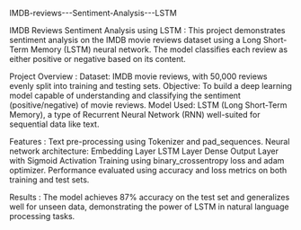 IMDB-reviews---Sentiment-Analysis---LSTM

IMDB Reviews Sentiment Analysis using LSTM : This project demonstrates sentiment analysis on the IMDB movie reviews dataset using a Long Short-Term Memory (LSTM) neural network. The model classifies each review as either positive or negative based on its content.

Project Overview : Dataset: IMDB movie reviews, with 50,000 reviews evenly split into training and testing sets. Objective: To build a deep learning model capable of understanding and classifying the sentiment (positive/negative) of movie reviews. Model Used: LSTM (Long Short-Term Memory), a type of Recurrent Neural Network (RNN) well-suited for sequential data like text.

Features : Text pre-processing using Tokenizer and pad_sequences. Neural network architecture: Embedding Layer LSTM Layer Dense Output Layer with Sigmoid Activation Training using binary_crossentropy loss and adam optimizer. Performance evaluated using accuracy and loss metrics on both training and test sets.

Results : The model achieves 87% accuracy on the test set and generalizes well for unseen data, demonstrating the power of LSTM in natural language processing tasks.
